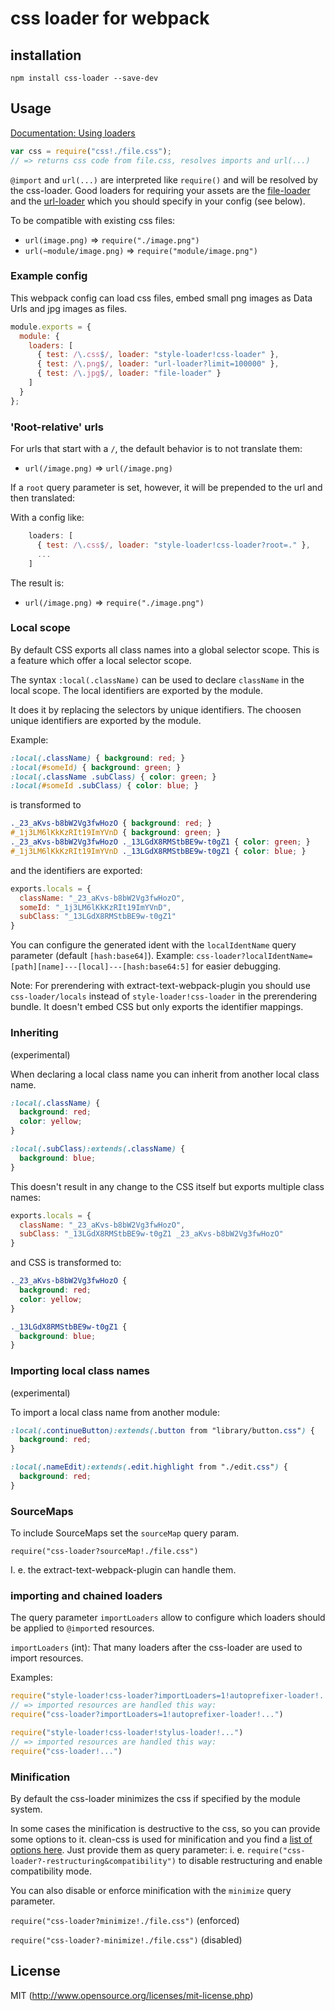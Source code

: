 # css loader for webpack

## installation

`npm install css-loader --save-dev`

## Usage

[Documentation: Using loaders](http://webpack.github.io/docs/using-loaders.html)

``` javascript
var css = require("css!./file.css");
// => returns css code from file.css, resolves imports and url(...)
```

`@import` and `url(...)` are interpreted like `require()` and will be resolved by the css-loader.
Good loaders for requiring your assets are the [file-loader](https://github.com/webpack/file-loader)
and the [url-loader](https://github.com/webpack/url-loader) which you should specify in your config (see below).

To be compatible with existing css files:
* `url(image.png)` => `require("./image.png")`
* `url(~module/image.png)` => `require("module/image.png")`

### Example config

This webpack config can load css files, embed small png images as Data Urls and jpg images as files.

``` javascript
module.exports = {
  module: {
    loaders: [
      { test: /\.css$/, loader: "style-loader!css-loader" },
      { test: /\.png$/, loader: "url-loader?limit=100000" },
      { test: /\.jpg$/, loader: "file-loader" }
    ]
  }
};
```

### 'Root-relative' urls

For urls that start with a `/`, the default behavior is to not translate them:
* `url(/image.png)` => `url(/image.png)`

If a `root` query parameter is set, however, it will be prepended to the url
and then translated:

With a config like:

``` javascript
    loaders: [
      { test: /\.css$/, loader: "style-loader!css-loader?root=." },
      ...
    ]
```

The result is:

* `url(/image.png)` => `require("./image.png")`

### Local scope

By default CSS exports all class names into a global selector scope. This is a feature which offer a local selector scope.

The syntax `:local(.className)` can be used to declare `className` in the local scope. The local identifiers are exported by the module.

It does it by replacing the selectors by unique identifiers. The choosen unique identifiers are exported by the module.

Example:

``` css
:local(.className) { background: red; }
:local(#someId) { background: green; }
:local(.className .subClass) { color: green; }
:local(#someId .subClass) { color: blue; }
```

is transformed to

``` css
._23_aKvs-b8bW2Vg3fwHozO { background: red; }
#_1j3LM6lKkKzRIt19ImYVnD { background: green; }
._23_aKvs-b8bW2Vg3fwHozO ._13LGdX8RMStbBE9w-t0gZ1 { color: green; }
#_1j3LM6lKkKzRIt19ImYVnD ._13LGdX8RMStbBE9w-t0gZ1 { color: blue; }
```

and the identifiers are exported:

``` js
exports.locals = {
  className: "_23_aKvs-b8bW2Vg3fwHozO",
  someId: "_1j3LM6lKkKzRIt19ImYVnD",
  subClass: "_13LGdX8RMStbBE9w-t0gZ1"
}
```

You can configure the generated ident with the `localIdentName` query parameter (default `[hash:base64]`). Example: `css-loader?localIdentName=[path][name]---[local]---[hash:base64:5]` for easier debugging.

Note: For prerendering with extract-text-webpack-plugin you should use `css-loader/locals` instead of `style-loader!css-loader` in the prerendering bundle. It doesn't embed CSS but only exports the identifier mappings.

### Inheriting

(experimental)

When declaring a local class name you can inherit from another local class name.

``` css
:local(.className) {
  background: red;
  color: yellow;
}

:local(.subClass):extends(.className) {
  background: blue;
}
```

This doesn't result in any change to the CSS itself but exports multiple class names:

``` js
exports.locals = {
  className: "_23_aKvs-b8bW2Vg3fwHozO",
  subClass: "_13LGdX8RMStbBE9w-t0gZ1 _23_aKvs-b8bW2Vg3fwHozO"
}
```

and CSS is transformed to:

``` css
._23_aKvs-b8bW2Vg3fwHozO {
  background: red;
  color: yellow;
}

._13LGdX8RMStbBE9w-t0gZ1 {
  background: blue;
}
```

### Importing local class names

(experimental)

To import a local class name from another module:

``` css
:local(.continueButton):extends(.button from "library/button.css") {
  background: red;
}
```

``` css
:local(.nameEdit):extends(.edit.highlight from "./edit.css") {
  background: red;
}
```

### SourceMaps

To include SourceMaps set the `sourceMap` query param.

`require("css-loader?sourceMap!./file.css")`

I. e. the extract-text-webpack-plugin can handle them.

### importing and chained loaders

The query parameter `importLoaders` allow to configure which loaders should be applied to `@import`ed resources.

`importLoaders` (int): That many loaders after the css-loader are used to import resources.

Examples:

``` js
require("style-loader!css-loader?importLoaders=1!autoprefixer-loader!...")
// => imported resources are handled this way:
require("css-loader?importLoaders=1!autoprefixer-loader!...")

require("style-loader!css-loader!stylus-loader!...")
// => imported resources are handled this way:
require("css-loader!...")
```

### Minification

By default the css-loader minimizes the css if specified by the module system.

In some cases the minification is destructive to the css, so you can provide some options to it. clean-css is used for minification and you find a [list of options here](https://github.com/jakubpawlowicz/clean-css#how-to-use-clean-css-programmatically). Just provide them as query parameter: i. e. `require("css-loader?-restructuring&compatibility")` to disable restructuring and enable compatibility mode.

You can also disable or enforce minification with the `minimize` query parameter.

`require("css-loader?minimize!./file.css")` (enforced)

`require("css-loader?-minimize!./file.css")` (disabled)

## License

MIT (http://www.opensource.org/licenses/mit-license.php)
